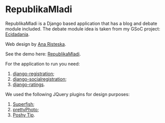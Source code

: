 RepublikaMladi 
===============

RepublikaMladi is a Django based application that has a blog and debate module included. 
The debate module idea is taken from my GSoC project: [Ecidadania](https://github.com/cidadania/e-cidadania).

Web design by [Ana Risteska](https://github.com/anarisris).

See the demo here: [RepublikaMladi](http://republikamladi.mk/).

For the application to run you need:  
1. [django-registration](http://docs.b-list.org/django-registration/0.8/);  
2. [django-socialregistration](https://github.com/flashingpumpkin/django-socialregistration);  
3. [django-ratings](https://github.com/dcramer/django-ratings).

We used the following JQuery plugins for design purposes:  
1. [Superfish](http://archive.plugins.jquery.com/project/Superfish);  
2. [prettyPhoto](http://www.no-margin-for-errors.com/projects/prettyphoto-jquery-lightbox-clone/);  
3. [Poshy Tip](http://vadikom.com/demos/poshytip/).